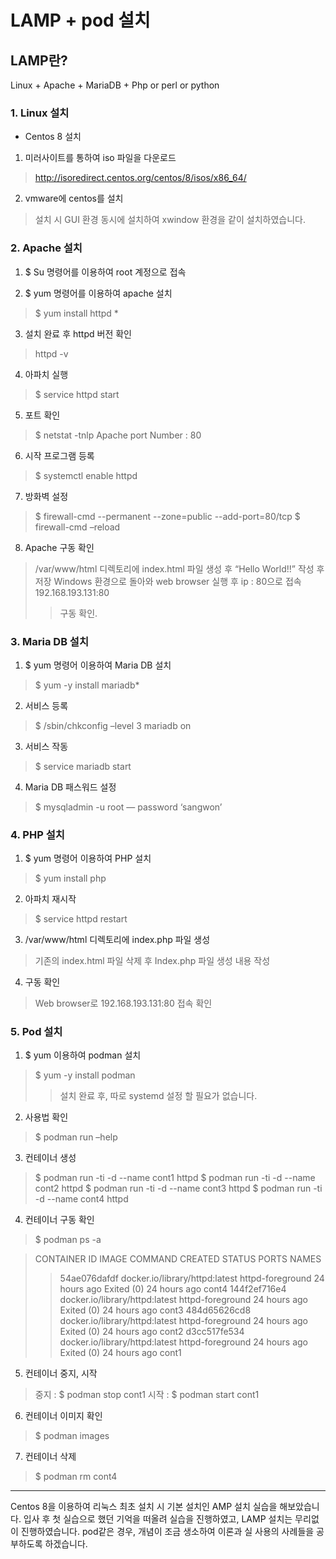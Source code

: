 # LAMP + pod 설치
## LAMP란?
Linux + Apache + MariaDB + Php or perl or python

### 1.	Linux 설치

-	Centos 8 설치
1)	미러사이트를 통하여 iso 파일을 다운로드
>http://isoredirect.centos.org/centos/8/isos/x86_64/

2)	vmware에 centos를 설치
 >설치 시 GUI 환경 동시에 설치하여 xwindow 환경을 같이 설치하였습니다.

### 2.	Apache 설치

1)	$ Su 명령어를 이용하여 root 계정으로 접속

2)	$ yum 명령어를 이용하여 apache 설치
>$ yum install httpd *
3)	설치 완료 후 httpd 버전 확인
>httpd -v

4)	아파치 실행
>$ service httpd start

5)	포트 확인

>$ netstat -tnlp
>Apache port Number : 80

6)	시작 프로그램 등록

>$ systemctl enable httpd

7)	방화벽 설정

>$ firewall-cmd --permanent --zone=public --add-port=80/tcp
>$ firewall-cmd –reload

8)	Apache 구동 확인

>/var/www/html 디렉토리에 index.html 파일 생성 후
“Hello World!!” 작성 후 저장
Windows 환경으로 돌아와 web browser 실행 후 ip : 80으로 접속
192.168.193.131:80
>>구동 확인.

### 3.	Maria DB 설치

1)	$ yum 명령어 이용하여 Maria DB 설치
>$ yum -y install mariadb*

2)	서비스 등록
>$ /sbin/chkconfig –level 3 mariadb on

3)	서비스 작동
>$ service mariadb start

4)	Maria DB 패스워드 설정
>$ mysqladmin -u root — password ‘sangwon’

### 4.	PHP 설치

1)	$ yum 명령어 이용하여 PHP 설치
>$ yum install php

2)	아파치 재시작
>$ service httpd restart

3)	/var/www/html 디렉토리에 index.php 파일 생성
>기존의 index.html 파일 삭제 후
Index.php 파일 생성
내용 작성
<?php
phpinfo();
?>

4)	구동 확인
>Web browser로 192.168.193.131:80 접속 확인

### 5.	Pod 설치

1)	$ yum 이용하여 podman 설치
>$ yum -y install podman
>>설치 완료 후, 따로 systemd 설정 할 필요가 없습니다.

2)	사용법 확인
>$ podman run –help

3)	컨테이너 생성
>$ podman run -ti -d --name cont1 httpd
>$ podman run -ti -d --name cont2 httpd
>$ podman run -ti -d --name cont3 httpd
>$ podman run -ti -d --name cont4 httpd

4)	컨테이너 구동 확인
>$ podman ps -a

>CONTAINER ID  IMAGE                           COMMAND           CREATED       STATUS                   PORTS  NAMES
>>54ae076dafdf  docker.io/library/httpd:latest  httpd-foreground  24 hours ago  Exited (0) 24 hours ago         cont4
>>144f2ef716e4  docker.io/library/httpd:latest  httpd-foreground  24 hours ago  Exited (0) 24 hours ago         cont3
>>484d65626cd8  docker.io/library/httpd:latest  httpd-foreground  24 hours ago  Exited (0) 24 hours ago         cont2
>>d3cc517fe534  docker.io/library/httpd:latest  httpd-foreground  24 hours ago  Exited (0) 24 hours ago         cont1

5)	컨테이너 중지, 시작
>중지 : $ podman stop cont1
>시작 : $ podman start cont1

6)	컨테이너 이미지 확인
>$ podman images
7)	컨테이너 삭제
>$ podman rm cont4
------------------------------------------------------------------------------
Centos 8을 이용하여 리눅스 최초 설치 시 기본 설치인 AMP 설치 실습을 해보았습니다.
입사 후 첫 실습으로 했던 기억을 떠올려 실습을 진행하였고, LAMP 설치는 무리없이 진행하였습니다.
pod같은 경우, 개념이 조금 생소하여 이론과 실 사용의 사례들을 공부하도록 하겠습니다.
